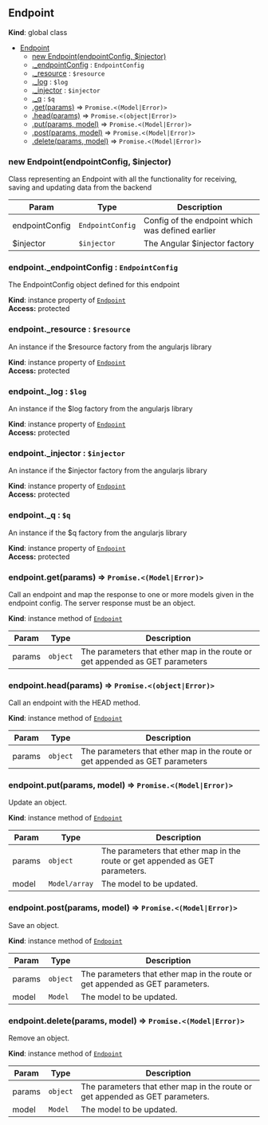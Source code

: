 <a name="Endpoint"></a>
## Endpoint
**Kind**: global class  

* [Endpoint](#Endpoint)
  * [new Endpoint(endpointConfig, $injector)](#new_Endpoint_new)
  * [._endpointConfig](#Endpoint+_endpointConfig) : <code>EndpointConfig</code>
  * [._resource](#Endpoint+_resource) : <code>$resource</code>
  * [._log](#Endpoint+_log) : <code>$log</code>
  * [._injector](#Endpoint+_injector) : <code>$injector</code>
  * [._q](#Endpoint+_q) : <code>$q</code>
  * [.get(params)](#Endpoint+get) ⇒ <code>Promise.&lt;(Model\|Error)&gt;</code>
  * [.head(params)](#Endpoint+head) ⇒ <code>Promise.&lt;(object\|Error)&gt;</code>
  * [.put(params, model)](#Endpoint+put) ⇒ <code>Promise.&lt;(Model\|Error)&gt;</code>
  * [.post(params, model)](#Endpoint+post) ⇒ <code>Promise.&lt;(Model\|Error)&gt;</code>
  * [.delete(params, model)](#Endpoint+delete) ⇒ <code>Promise.&lt;(Model\|Error)&gt;</code>

<a name="new_Endpoint_new"></a>
### new Endpoint(endpointConfig, $injector)
Class representing an Endpoint with all the functionality for receiving, saving and updating data from the backend


| Param | Type | Description |
| --- | --- | --- |
| endpointConfig | <code>EndpointConfig</code> | Config of the endpoint which was defined earlier |
| $injector | <code>$injector</code> | The Angular $injector factory |

<a name="Endpoint+_endpointConfig"></a>
### endpoint._endpointConfig : <code>EndpointConfig</code>
The EndpointConfig object defined for this endpoint

**Kind**: instance property of <code>[Endpoint](#Endpoint)</code>  
**Access:** protected  
<a name="Endpoint+_resource"></a>
### endpoint._resource : <code>$resource</code>
An instance if the $resource factory from the angularjs library

**Kind**: instance property of <code>[Endpoint](#Endpoint)</code>  
**Access:** protected  
<a name="Endpoint+_log"></a>
### endpoint._log : <code>$log</code>
An instance if the $log factory from the angularjs library

**Kind**: instance property of <code>[Endpoint](#Endpoint)</code>  
**Access:** protected  
<a name="Endpoint+_injector"></a>
### endpoint._injector : <code>$injector</code>
An instance if the $injector factory from the angularjs library

**Kind**: instance property of <code>[Endpoint](#Endpoint)</code>  
**Access:** protected  
<a name="Endpoint+_q"></a>
### endpoint._q : <code>$q</code>
An instance if the $q factory from the angularjs library

**Kind**: instance property of <code>[Endpoint](#Endpoint)</code>  
**Access:** protected  
<a name="Endpoint+get"></a>
### endpoint.get(params) ⇒ <code>Promise.&lt;(Model\|Error)&gt;</code>
Call an endpoint and map the response to one or more models given in the endpoint config.
The server response must be an object.

**Kind**: instance method of <code>[Endpoint](#Endpoint)</code>  

| Param | Type | Description |
| --- | --- | --- |
| params | <code>object</code> | The parameters that ether map in the route or get appended as GET parameters |

<a name="Endpoint+head"></a>
### endpoint.head(params) ⇒ <code>Promise.&lt;(object\|Error)&gt;</code>
Call an endpoint with the HEAD method.

**Kind**: instance method of <code>[Endpoint](#Endpoint)</code>  

| Param | Type | Description |
| --- | --- | --- |
| params | <code>object</code> | The parameters that ether map in the route or get appended as GET parameters |

<a name="Endpoint+put"></a>
### endpoint.put(params, model) ⇒ <code>Promise.&lt;(Model\|Error)&gt;</code>
Update an object.

**Kind**: instance method of <code>[Endpoint](#Endpoint)</code>  

| Param | Type | Description |
| --- | --- | --- |
| params | <code>object</code> | The parameters that ether map in the route or get appended as GET parameters. |
| model | <code>Model/array</code> | The model to be updated. |

<a name="Endpoint+post"></a>
### endpoint.post(params, model) ⇒ <code>Promise.&lt;(Model\|Error)&gt;</code>
Save an object.

**Kind**: instance method of <code>[Endpoint](#Endpoint)</code>  

| Param | Type | Description |
| --- | --- | --- |
| params | <code>object</code> | The parameters that ether map in the route or get appended as GET parameters. |
| model | <code>Model</code> | The model to be updated. |

<a name="Endpoint+delete"></a>
### endpoint.delete(params, model) ⇒ <code>Promise.&lt;(Model\|Error)&gt;</code>
Remove an object.

**Kind**: instance method of <code>[Endpoint](#Endpoint)</code>  

| Param | Type | Description |
| --- | --- | --- |
| params | <code>object</code> | The parameters that ether map in the route or get appended as GET parameters. |
| model | <code>Model</code> | The model to be updated. |

